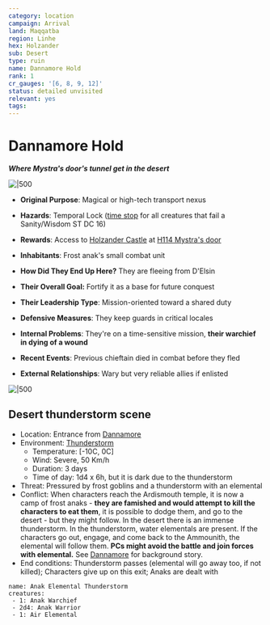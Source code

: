 ```yaml
---
category: location
campaign: Arrival
land: Maqqatba
region: Linhe
hex: Holzander
sub: Desert
type: ruin
name: Dannamore Hold
rank: 1
cr_gauges: '[6, 8, 9, 12]'
status: detailed unvisited
relevant: yes
tags: 
---
```


# Dannamore Hold
***Where Mystra's door's tunnel get in the desert***

![|500](https://i.imgur.com/AMo6nxC.png)

- **Original Purpose**: Magical or high-tech transport nexus
- **Hazards**: Temporal Lock ([time stop](https://www.5esrd.com/database/spell/time-stop) for all creatures that fail a Sanity/Wisdom ST DC 16)
- **Rewards**: Access to [Holzander Castle](holzanderCastle.md) at [H114 Mystra's door](holzanderCastleL1.md#H114%20Mystra's%20door)

- **Inhabitants**: Frost anak's small combat unit
- **How Did They End Up Here?** They are fleeing from D'Elsin
- **Their Overall Goal:** Fortify it as a base for future conquest
- **Their Leadership Type**: Mission-oriented toward a shared duty
- **Defensive Measures**: They keep guards in critical locales
- **Internal Problems**: They're on a time-sensitive mission, **their warchief in dying of a wound**
- **Recent Events**: Previous chieftain died in combat before they fled
- **External Relationships**: Wary but very reliable allies if enlisted

![|500](https://i.imgur.com/2vRHLRe.png)

## Desert thunderstorm scene

- Location: Entrance from [Dannamore](dannamore.md)
- Environment: [Thunderstorm](../../_published/arrival/houserules.md#Thunderstorm)
	- Temperature: [-10C, 0C]
	- Wind: Severe, 50 Km/h
	- Duration: 3 days
	- Time of day: 1d4 x 6h, but it is dark due to the thunderstorm
- Threat: Pressured by frost goblins and a thunderstorm with an elemental
- Conflict: When characters reach the Ardismouth temple, it is now a camp of frost anaks - **they are famished and would attempt to kill the characters to eat them**, it is possible to dodge them, and go to the desert - but they might follow. In the desert there is an immense thunderstorm. In the thunderstorm, water elementals are present. If the characters go out, engage, and come back to the Ammounith, the elemental will follow them. **PCs might avoid the battle and join forces with elemental.** See [Dannamore](dannamore.md) for background story.
- End conditions: Thunderstorm passes (elemental will go away too, if not killed); Characters give up on this exit; Anaks are dealt with

```encounter
name: Anak Elemental Thunderstorm
creatures:
 - 1: Anak Warchief
 - 2d4: Anak Warrior
 - 1: Air Elemental
```
